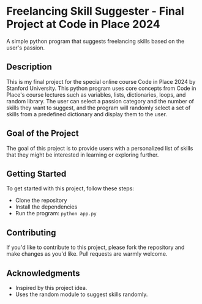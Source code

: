 # Freelancing Skill Suggester - Final Project at Code in Place 2024

A simple python program that suggests freelancing skills based on the user's passion.

## Description
This is my final project for the special online course Code in Place 2024 by Stanford University. This python program uses core concepts from Code in Place's course lectures such as variables, lists, dictionaries, loops, and random library. The user can select a passion category and the number of skills they want to suggest, and the program will randomly select a set of skills from a predefined dictionary and display them to the user.

## Goal of the Project
The goal of this project is to provide users with a personalized list of skills that they might be interested in learning or exploring further.

## Getting Started
To get started with this project, follow these steps:

- Clone the repository
- Install the dependencies
- Run the program: `python app.py`

## Contributing
If you'd like to contribute to this project, please fork the repository and make changes as you'd like. Pull requests are warmly welcome.

## Acknowledgments
- Inspired by this project idea.
- Uses the random module to suggest skills randomly.

